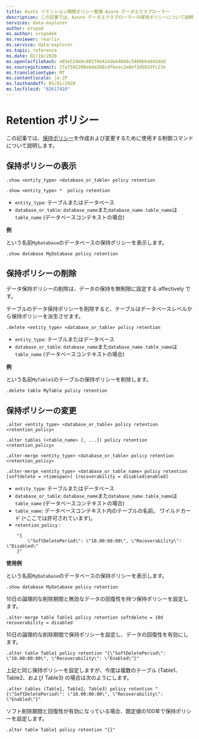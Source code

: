 ```yaml
---
title: Kusto リテンション期間ポリシー管理-Azure データエクスプローラー
description: この記事では、Azure データエクスプローラーの保持ポリシーについて説明します。
services: data-explorer
author: orspod
ms.author: orspodek
ms.reviewer: rkarlin
ms.service: data-explorer
ms.topic: reference
ms.date: 02/19/2020
ms.openlocfilehash: e03e529e0c802f0d424deb4048c5809bbe845ddd
ms.sourcegitcommit: 1faf502280ebda268cdfbeec2e8ef3d582dfc23e
ms.translationtype: MT
ms.contentlocale: ja-JP
ms.lasthandoff: 05/01/2020
ms.locfileid: "82617410"
---
```

# <a name="retention-policy"></a>Retention ポリシー

この記事では、[保持ポリシー](retentionpolicy.md)を作成および変更するために使用する制御コマンドについて説明します。

## <a name="show-retention-policy"></a>保持ポリシーの表示

```kusto
.show <entity_type> <database_or_table> policy retention

.show <entity_type> *  policy retention
```

* `entity_type`: テーブルまたはデータベース
* `database_or_table`: `database_name`また`database_name.table_name`は`table_name` (データベースコンテキストの場合)

**例**

という名前`MyDatabase`のデータベースの保持ポリシーを表示します。

```kusto
.show database MyDatabase policy retention
```

## <a name="delete-retention-policy"></a>保持ポリシーの削除

データ保持ポリシーの削除は、データの保持を無制限に設定する affectively です。

テーブルのデータ保持ポリシーを削除すると、テーブルはデータベースレベルから保持ポリシーを派生させます。

```kusto
.delete <entity_type> <database_or_table> policy retention
```

* `entity_type`: テーブルまたはデータベース
* `database_or_table`: `database_name`また`database_name.table_name`は`table_name` (データベースコンテキストの場合)

**例**

という名前`MyTable1`のテーブルの保持ポリシーを削除します。

```kusto
.delete table MyTable policy retention
```


## <a name="alter-retention-policy"></a>保持ポリシーの変更

```kusto
.alter <entity_type> <database_or_table> policy retention <retention_policy>

.alter tables (<table_name> [, ...]) policy retention <retention_policy>

.alter-merge <entity_type> <database_or_table> policy retention <retention_policy>

.alter-merge <entity_type> <database_or_table_name> policy retention [softdelete = <timespan>] [recoverability = disabled|enabled]
```

* `entity_type`: テーブルまたはデータベース
* `database_or_table`: `database_name`また`database_name.table_name`は`table_name` (データベースコンテキストの場合)
* `table_name`: データベースコンテキスト内のテーブルの名前。  ワイルドカード (`*`ここでは許可されています)。
* `retention_policy` :

```kusto
    "{ 
        \"SoftDeletePeriod\": \"10.00:00:00\", \"Recoverability\": \"Disabled\"
    }" 
```

**使用例**

という名前`MyDatabase`のデータベースの保持ポリシーを表示します。

```kusto
.show database MyDatabase policy retention
```

10日の論理的な削除期間と無効なデータの回復性を持つ保持ポリシーを設定します。

```kusto
.alter-merge table Table1 policy retention softdelete = 10d recoverability = disabled
```

10日の論理的な削除期間で保持ポリシーを設定し、データの回復性を有効にします。

```kusto
.alter table Table1 policy retention "{\"SoftDeletePeriod\": \"10.00:00:00\", \"Recoverability\": \"Enabled\"}"
```

上記と同じ保持ポリシーを設定しますが、今度は複数のテーブル (Table1、Table2、および Table3) の場合は次のようにします。

```kusto
.alter tables (Table1, Table2, Table3) policy retention "{\"SoftDeletePeriod\": \"10.00:00:00\", \"Recoverability\": \"Enabled\"}"
```

ソフト削除期間と回復性が有効になっている場合、既定値の100年で保持ポリシーを設定します。

```kusto
.alter table Table1 policy retention "{}"
```